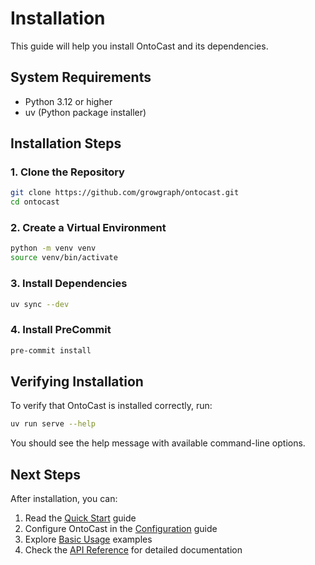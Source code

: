 # Installation

This guide will help you install OntoCast and its dependencies.

## System Requirements

- Python 3.12 or higher
- uv (Python package installer)

## Installation Steps

### 1. Clone the Repository

```bash
git clone https://github.com/growgraph/ontocast.git
cd ontocast
```

### 2. Create a Virtual Environment

```bash
python -m venv venv
source venv/bin/activate
```

### 3. Install Dependencies

```bash
uv sync --dev
```

### 4. Install PreCommit

```bash
pre-commit install
```

## Verifying Installation

To verify that OntoCast is installed correctly, run:

```bash
uv run serve --help
```

You should see the help message with available command-line options.

## Next Steps

After installation, you can:

1. Read the [Quick Start](quickstart.md) guide
2. Configure OntoCast in the [Configuration](configuration.md) guide
3. Explore [Basic Usage](../examples/basic_usage.md) examples
4. Check the [API Reference](../reference/index.md) for detailed documentation 